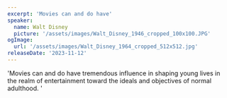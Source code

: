 ```yaml
---
excerpt: 'Movies can and do have'
speaker:
  name: Walt Disney
  picture: '/assets/images/Walt_Disney_1946_cropped_100x100.JPG'
ogImage:
  url: '/assets/images/Walt_Disney_1964_cropped_512x512.jpg'
releaseDate: '2023-11-12'
---
```


'Movies can and do have tremendous influence in shaping young lives in the realm of entertainment toward the ideals and objectives of normal adulthood.'

